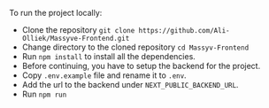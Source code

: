 To run the project locally:
- Clone the repository `git clone https://github.com/Ali-Olliek/Massyve-Frontend.git`
- Change directory to the cloned repository `cd Massyv-Frontend`
- Run `npm install` to install all the dependencies.
- Before continuing, you have to setup the backend for the project.
- Copy `.env.example` file and rename it to `.env`.
- Add the url to the backend under `NEXT_PUBLIC_BACKEND_URL`.
- Run `npm run`
